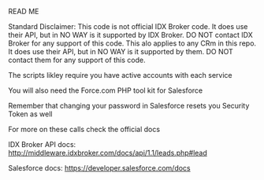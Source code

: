 READ ME

Standard Disclaimer: This code is not official IDX Broker code. It does use their API, but in NO WAY is it supported by IDX Broker. DO NOT contact IDX Broker for any support of this code.
This alo applies to any CRm in this repo. It does use their API, but in NO WAY is it supported by them. DO NOT contact them for any support of this code.


The scripts likley require you have active accounts with each service

You will also need the Force.com PHP tool kit for Salesforce

Remember that changing your password in Salesforce resets you Security Token as well



For more on these calls check the official docs

IDX Broker API docs: http://middleware.idxbroker.com/docs/api/1.1/leads.php#lead

Salesforce docs:
https://developer.salesforce.com/docs
